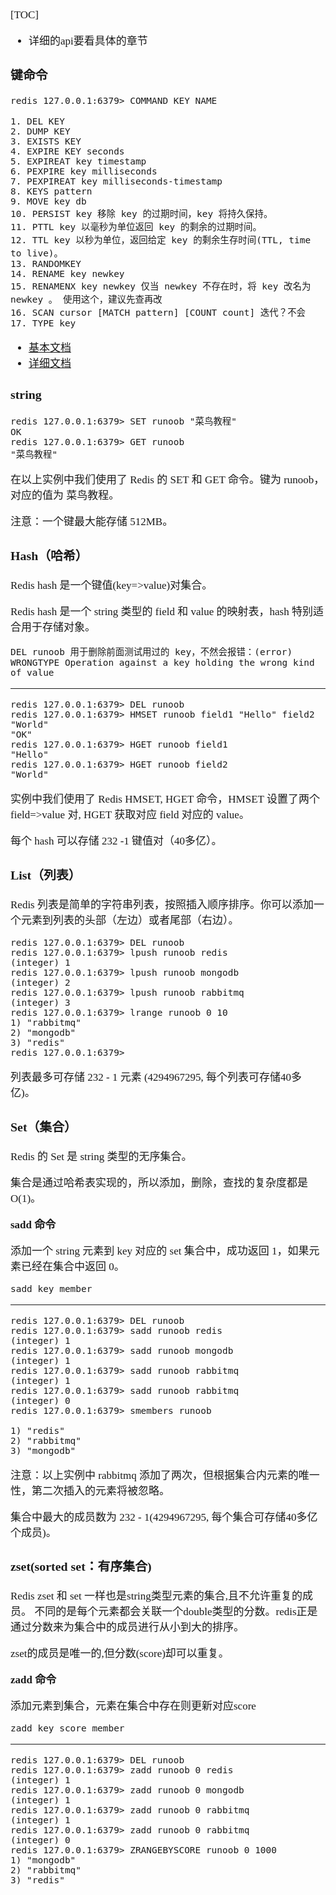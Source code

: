 <span  style="font-family: Simsun,serif; font-size: 17px; ">

[TOC]

- 详细的api要看具体的章节

### 键命令

~~~
redis 127.0.0.1:6379> COMMAND KEY_NAME
~~~

~~~
1. DEL KEY
2. DUMP KEY
3. EXISTS KEY
4. EXPIRE KEY seconds
5. EXPIREAT key timestamp
6. PEXPIRE key milliseconds
7. PEXPIREAT key milliseconds-timestamp
8. KEYS pattern
9. MOVE key db
10. PERSIST key 移除 key 的过期时间，key 将持久保持。
11. PTTL key 以毫秒为单位返回 key 的剩余的过期时间。
12. TTL key 以秒为单位，返回给定 key 的剩余生存时间(TTL, time to live)。
13. RANDOMKEY
14. RENAME key newkey
15. RENAMENX key newkey 仅当 newkey 不存在时，将 key 改名为 newkey 。 使用这个，建议先查再改
16. SCAN cursor [MATCH pattern] [COUNT count] 迭代？不会
17. TYPE key
~~~

- [基本文档](https://www.runoob.com/redis/redis-keys.html)
- [详细文档](https://redis.io/commands)

### string

~~~
redis 127.0.0.1:6379> SET runoob "菜鸟教程"
OK
redis 127.0.0.1:6379> GET runoob
"菜鸟教程"
~~~

在以上实例中我们使用了 Redis 的 SET 和 GET 命令。键为 runoob，对应的值为 菜鸟教程。

注意：一个键最大能存储 512MB。

### Hash（哈希）

Redis hash 是一个键值(key=>value)对集合。

Redis hash 是一个 string 类型的 field 和 value 的映射表，hash 特别适合用于存储对象。

~~~
DEL runoob 用于删除前面测试用过的 key，不然会报错：(error) WRONGTYPE Operation against a key holding the wrong kind of value
~~~

---

~~~
redis 127.0.0.1:6379> DEL runoob
redis 127.0.0.1:6379> HMSET runoob field1 "Hello" field2 "World"
"OK"
redis 127.0.0.1:6379> HGET runoob field1
"Hello"
redis 127.0.0.1:6379> HGET runoob field2
"World"
~~~

实例中我们使用了 Redis HMSET, HGET 命令，HMSET 设置了两个 field=>value 对, HGET 获取对应 field 对应的 value。

每个 hash 可以存储 232 -1 键值对（40多亿）。

### List（列表）

Redis 列表是简单的字符串列表，按照插入顺序排序。你可以添加一个元素到列表的头部（左边）或者尾部（右边）。

~~~
redis 127.0.0.1:6379> DEL runoob
redis 127.0.0.1:6379> lpush runoob redis
(integer) 1
redis 127.0.0.1:6379> lpush runoob mongodb
(integer) 2
redis 127.0.0.1:6379> lpush runoob rabbitmq
(integer) 3
redis 127.0.0.1:6379> lrange runoob 0 10
1) "rabbitmq"
2) "mongodb"
3) "redis"
redis 127.0.0.1:6379>
~~~

列表最多可存储 232 - 1 元素 (4294967295, 每个列表可存储40多亿)。

### Set（集合）

Redis 的 Set 是 string 类型的无序集合。

集合是通过哈希表实现的，所以添加，删除，查找的复杂度都是 O(1)。

**sadd 命令**

添加一个 string 元素到 key 对应的 set 集合中，成功返回 1，如果元素已经在集合中返回 0。

~~~
sadd key member
~~~

---

~~~
redis 127.0.0.1:6379> DEL runoob
redis 127.0.0.1:6379> sadd runoob redis
(integer) 1
redis 127.0.0.1:6379> sadd runoob mongodb
(integer) 1
redis 127.0.0.1:6379> sadd runoob rabbitmq
(integer) 1
redis 127.0.0.1:6379> sadd runoob rabbitmq
(integer) 0
redis 127.0.0.1:6379> smembers runoob

1) "redis"
2) "rabbitmq"
3) "mongodb"
~~~

注意：以上实例中 rabbitmq 添加了两次，但根据集合内元素的唯一性，第二次插入的元素将被忽略。

集合中最大的成员数为 232 - 1(4294967295, 每个集合可存储40多亿个成员)。

### zset(sorted set：有序集合)

Redis zset 和 set 一样也是string类型元素的集合,且不允许重复的成员。
不同的是每个元素都会关联一个double类型的分数。redis正是通过分数来为集合中的成员进行从小到大的排序。

zset的成员是唯一的,但分数(score)却可以重复。

**zadd 命令**

添加元素到集合，元素在集合中存在则更新对应score

~~~
zadd key score member 
~~~

---

~~~
redis 127.0.0.1:6379> DEL runoob
redis 127.0.0.1:6379> zadd runoob 0 redis
(integer) 1
redis 127.0.0.1:6379> zadd runoob 0 mongodb
(integer) 1
redis 127.0.0.1:6379> zadd runoob 0 rabbitmq
(integer) 1
redis 127.0.0.1:6379> zadd runoob 0 rabbitmq
(integer) 0
redis 127.0.0.1:6379> ZRANGEBYSCORE runoob 0 1000
1) "mongodb"
2) "rabbitmq"
3) "redis"
~~~


</span>
